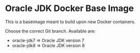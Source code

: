 # Oracle JDK Docker Base Image

This is a baseimage meant to build upon new Docker containers.

Choose the correct Git branch. Available are:

* oracle-jdk7 => Oracle JDK version 7
* oracle-jdk8 => Oracle JDK version 8 
